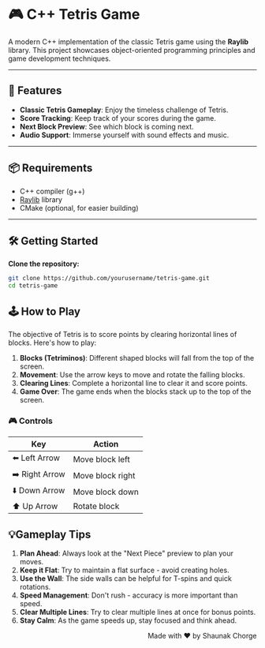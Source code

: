 # 🎮 C++ Tetris Game

A modern C++ implementation of the classic Tetris game using the **Raylib** library. This project showcases object-oriented programming principles and game development techniques.

---

## 🚀 Features

- **Classic Tetris Gameplay**: Enjoy the timeless challenge of Tetris.
- **Score Tracking**: Keep track of your scores during the game.
- **Next Block Preview**: See which block is coming next.
- **Audio Support**: Immerse yourself with sound effects and music.

---

## 📦 Requirements

- C++ compiler (g++)
- [Raylib](https://raylib.com/) library
- CMake (optional, for easier building)

---

## 🛠️ Getting Started

 **Clone the repository:**
   ```bash
   git clone https://github.com/yourusername/tetris-game.git
   cd tetris-game
```
   
## 🕹️ How to Play
The objective of Tetris is to score points by clearing horizontal lines of blocks. Here's how to play:

1. **Blocks (Tetriminos)**: Different shaped blocks will fall from the top of the screen.
2. **Movement**: Use the arrow keys to move and rotate the falling blocks.
3. **Clearing Lines**: Complete a horizontal line to clear it and score points.
4. **Game Over**: The game ends when the blocks stack up to the top of the screen.

### 🎮 Controls
| Key              | Action               |
|------------------|----------------------|
| ⬅️ Left Arrow    | Move block left      |
| ➡️ Right Arrow   | Move block right     |
| ⬇️ Down Arrow    | Move block down      |
| ⬆️ Up Arrow      | Rotate block         |


## 💡Gameplay Tips
1. **Plan Ahead**: Always look at the "Next Piece" preview to plan your moves.
2. **Keep it Flat**: Try to maintain a flat surface - avoid creating holes.
3. **Use the Wall**: The side walls can be helpful for T-spins and quick rotations.
4. **Speed Management**: Don't rush - accuracy is more important than speed.
5. **Clear Multiple Lines**: Try to clear multiple lines at once for bonus points.
6. **Stay Calm**: As the game speeds up, stay focused and think ahead.


<div align="right">
  <p>Made with ❤️ by Shaunak Chorge</p>
</div>
